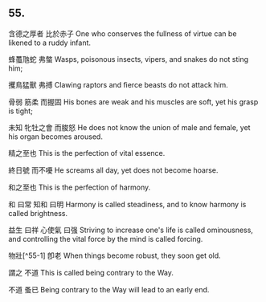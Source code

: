 ## 55.

含德之厚者
比於赤子
One who conserves the fullness of virtue
can be likened to a ruddy infant.

蜂蠆虺蛇
弗螫
Wasps,
poisonous insects,
vipers,
and snakes
do not sting him;

攫鳥猛獸
弗搏
Clawing raptors and ﬁerce beasts
do not attack him.

骨弱
筋柔
而握固
His bones are weak
and his muscles are soft,
yet his grasp is tight;

未知
牝牡之會
而脧怒
He does not know
the union of male and female,
yet his organ becomes aroused.

精之至也
This is the perfection of vital essence.

終日號
而不嚘
He screams all day,
yet does not become hoarse.

和之至也
This is the perfection of harmony.

和
曰常
知和
曰明
Harmony
is called steadiness,
and to know harmony
is called brightness.

益生
曰祥
心使氣
曰强
Striving to increase one's life
is called ominousness,
and controlling the vital force by the mind
is called forcing.

物壯[^55-1]
卽老
When things become robust,
they soon get old.

謂之
不道
This is called
being contrary to the Way.

不道
蚤已
Being contrary to the Way
will lead to an early end.
